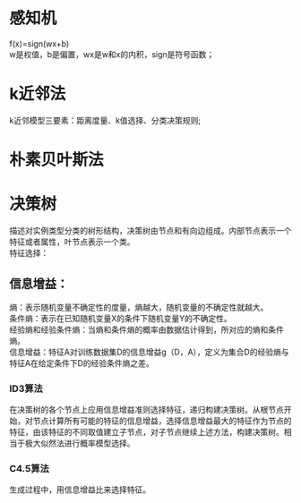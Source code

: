# 感知机
f(x)=sign(wx+b)</br>
w是权值，b是偏置，wx是w和x的内积，sign是符号函数；</br>
# k近邻法
k近邻模型三要素：距离度量、k值选择、分类决策规则;</br>
# 朴素贝叶斯法
# 决策树
描述对实例类型分类的树形结构，决策树由节点和有向边组成。内部节点表示一个特征或者属性，叶节点表示一个类。</br>
特征选择：</br>
## 信息增益：
熵：表示随机变量不确定性的度量，熵越大，随机变量的不确定性就越大。</br>
条件熵：表示在已知随机变量X的条件下随机变量Y的不确定性。</br>
经验熵和经验条件熵：当熵和条件熵的概率由数据估计得到，所对应的熵和条件熵。</br>
信息增益：特征A对训练数据集D的信息增益g（D，A），定义为集合D的经验熵与特征A在给定条件下D的经验条件熵之差。
### ID3算法
在决策树的各个节点上应用信息增益准则选择特征，递归构建决策树。从根节点开始，对节点计算所有可能的特征的信息增益，选择信息增益最大的特征作为节点的特征，由该特征的不同取值建立子节点，对子节点继续上述方法，构建决策树。相当于极大似然法进行概率模型选择。
### C4.5算法
生成过程中，用信息增益比来选择特征。